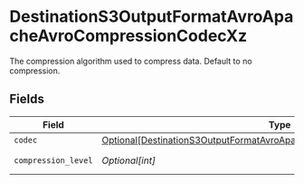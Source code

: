 # DestinationS3OutputFormatAvroApacheAvroCompressionCodecXz

The compression algorithm used to compress data. Default to no compression.


## Fields

| Field                                                                                                                                                                                                                      | Type                                                                                                                                                                                                                       | Required                                                                                                                                                                                                                   | Description                                                                                                                                                                                                                |
| -------------------------------------------------------------------------------------------------------------------------------------------------------------------------------------------------------------------------- | -------------------------------------------------------------------------------------------------------------------------------------------------------------------------------------------------------------------------- | -------------------------------------------------------------------------------------------------------------------------------------------------------------------------------------------------------------------------- | -------------------------------------------------------------------------------------------------------------------------------------------------------------------------------------------------------------------------- |
| `codec`                                                                                                                                                                                                                    | [Optional[DestinationS3OutputFormatAvroApacheAvroCompressionCodecXzCodec]](../../models/shared/destinations3outputformatavroapacheavrocompressioncodecxzcodec.md)                                                          | :heavy_minus_sign:                                                                                                                                                                                                         | N/A                                                                                                                                                                                                                        |
| `compression_level`                                                                                                                                                                                                        | *Optional[int]*                                                                                                                                                                                                            | :heavy_minus_sign:                                                                                                                                                                                                         | See <a href="https://commons.apache.org/proper/commons-compress/apidocs/org/apache/commons/compress/compressors/xz/XZCompressorOutputStream.html#XZCompressorOutputStream-java.io.OutputStream-int-">here</a> for details. |
